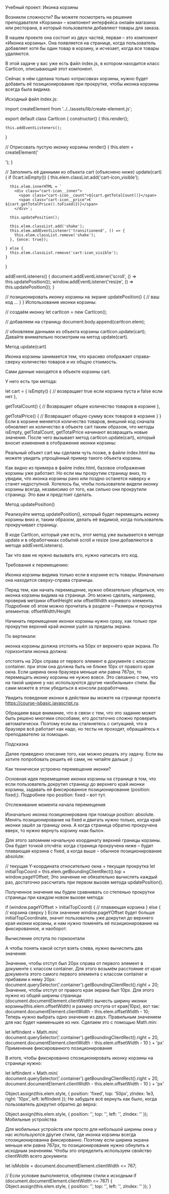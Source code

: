 Учебный проект: Иконка корзины

Возникли сложности? Вы можете посмотреть на решение преподавателя
«Корзина» – компонент интерфейса онлайн магазина или ресторана, в который пользователи добавляют товары для заказа.

В нашем проекте она состоит из двух частей, первая – это компонент «Иконка корзины». Она появляется на странице, когда пользователь добавляет хотя бы один товар в корзину, и исчезает, когда все товары удаляются.

В этой задаче у вас уже есть файл index.js, в котором находится класс CartIcon, описывающий этот компонент.

Сейчас в нём сделана только «отрисовка» корзины, нужно будет добавить её позиционирование при прокрутке, чтобы иконка корзины всегда была видима.

Исходный файл index.js:

import createElement from '../../assets/lib/create-element.js';

export default class CartIcon {
  constructor() {
    this.render();

    this.addEventListeners();
  }

  // Отрисовать пустую иконку корзины
  render() {
    this.elem = createElement('<div class="cart-icon"></div>');
  }

  // Заполнить её данными из объекта cart (объяснено ниже)
  update(cart) {
    if (!cart.isEmpty()) {
      this.elem.classList.add('cart-icon_visible');

      this.elem.innerHTML = `
        <div class="cart-icon__inner">
          <span class="cart-icon__count">${cart.getTotalCount()}</span>
          <span class="cart-icon__price">€${cart.getTotalPrice().toFixed(2)}</span>
        </div>`;

      this.updatePosition();

      this.elem.classList.add('shake');
      this.elem.addEventListener('transitionend', () => {
        this.elem.classList.remove('shake');
      }, {once: true});

    } else {
      this.elem.classList.remove('cart-icon_visible');
    }
  }

  addEventListeners() {
    document.addEventListener('scroll', () => this.updatePosition());
    window.addEventListener('resize', () => this.updatePosition());
  }

  // позиционировать иконку корзины на экране
  updatePosition() {
    // ваш код ...
  }
}
Использование иконки корзины:

// создаём иконку
let cartIcon = new CartIcon();

// добавляем на страницу
document.body.append(cartIcon.elem);

// обновляем данными из объекта корзины
cartIcon.update(cart);
Давайте внимательно посмотрим на метод update(cart).

Метод update(cart)

Иконка корзины занимается тем, что красиво отображает справа-сверху количество товаров и их общую стоимость.

Сами данные находятся в объекте корзины cart.

У него есть три метода:

let cart = {
  isEmpty() {
    // возвращает true если корзина пуста и false если нет
  },

  getTotalCount() {
    // Возвращает общее количество товаров в корзине
  },

  getTotalPrice() {
    // Возвращает общую сумму всех товаров в корзине
  }
}
Если в корзине меняется количество товаров, внешний код сначала обновляет их количество в объекте cart таким образом, что методы isEmpty, getTotalCount, getTotalPrice начинают возвращать новые значения. После чего вызывает метод cartIcon.update(cart), который вносит изменения в отображение иконки корзины:

Реальный объект cart мы сделаем чуть позже, в файле index.html вы можете увидеть упрощённый пример такого объекта корзины.

Как видно из примера в файле index.html, базовое отображение корзины уже работает. Но если мы прокрутим страницу вниз, то увидим, что иконка корзины рано или поздно останется наверху и станет недоступной. Хотелось бы, чтобы пользователи видели иконку корзины всегда, независимо от того, как сильно они прокрутили страницу. Это вам и предстоит сделать.

Метод updatePosition()

Реализуйте метод updatePosition(), который будет перемещать иконку корзины вниз и, таким образом, делать её видимой, когда пользователь прокручивает страницу.

В коде CartIcon, который уже есть, этот метод уже вызывается в методе update и в обработчиках событий scroll и resize (они добавляются в методе addEventListeners).

Так что вам не нужно вызывать его, нужно написать его код.

Требования к перемещению:

Иконка корзины видима только если в корзине есть товары. Изначально она находится сверху-справа страницы.

Перед тем, как начать перемещение, нужно обязательно убедиться, что иконка корзины видима на странице. Это можно сделать, например, проверив метрики offsetHeight или offsetWidth корневого элемента. Подробнее об этом можно прочитать в разделе – Размеры и прокрутка элементов: offsetWidth/Height

Начинать перемещение иконки корзины нужно сразу, как только при прокрутке верхний край иконки ушёл за пределы экрана.

По вертикали:

иконка корзины должна отстоять на 50px от верхнего края экрана.
По горизонтали иконка должна:

отстоять на 20px справа от первого элемент в документе с классом container.
при этом она должна быть не ближе 10px от правого края окна.
Если ширина окна браузера меньше или равна 767px, то перемещать иконку корзины не нужно вовсе. Это связанно с тем, что на такой ширине у нас используются другие «мобильные» стили. Вы сами можете в этом убедиться в консоли разработчика.

Увидить поведение иконки в действии вы можете на странице проекта https://course-jsbasic.javascript.ru.

Обращаем ваше внимание, что в связи с тем, что это задание может быть решено многими способами, его достаточно сложно проверить автоматически. Поэтому если вы сталкнетесь с ситуацией, что в браузере всё работает как надо, но тесты не проходят, обращайтесь к преподавателю за помощью.

Подсказка

Далее приведено описание того, как можно решать эту задачу. Если вы хотите попробовать решить её сами, не читайте дальше ;)

Как технически устроено перемещение иконки?

Основная идея перемещение иконки корзины на странице в том, что если пользователь докрутил страницу до верхнего край иконки корзины, задавать ей фиксированное позиционирование (position: fixed;). Подробнее про position: fixed – вот тут.

Отслеживание момента начала перемещения

Изначально иконка позиционирована при помощи position: absolute. Менять позиционирование на fixed и двигать нужно только, когда край иконки зашёл за границу окна. А когда страница обратно прокручена вверх, то нужно вернуть корзину «как было».

Для этого запомним начальную координату верхней границы корзины. Она будет точкой отсчёта: когда страница прокручена ниже – будет плавающая корзина с fixed, а когда выше – обычное позиционирование absolute:

// текущая Y-координата относительно окна + текущая прокрутка
let initialTopCoord = this.elem.getBoundingClientRect().top + window.pageYOffset;
Это значение не обязательно вычислять каждый раз, достаточно рассчитать при первом вызове метода updatePosition().

Полученное значение мы будем сравнивать со степенью прокрутки страницы при каждом новом вызове метода:

if (window.pageYOffset > initialTopCoord) {
  // плавающая корзина
} else {
  // корзина сверху
}
Если значение window.pageYOffset будет больше initialTopCoordinate, значит пользователь уже докрутил до верхнего края иконки корзины, и нам нужно поменять её позиционирование на фиксированное, и наоборот.

Вычисление отступа по горизонтали

А чтобы понять какой оступ взять слева, нужно вычислить два значения:

Значение, чтобы отступ был 20px справа от первого элемент в документе с классом container. Для этого возьмём расстояние от края документа этого самого первого элемента с классом container и прибавим к нему 20px:
document.querySelector('.container').getBoundingClientRect().right + 20;
Значение, чтобы отступ от правого края экрана был 10px. Для этого нужно из общей ширины страницы (document.documentElement.clientWidth) вычесть ширину иконки корзины(this.elem.offsetWidth) и размер отступа от края(10px), вот так:
document.documentElement.clientWidth - this.elem.offsetWidth - 10;
Теперь нужно выбрать одно значение из двух. Правильным значением для нас будет наименьшее из них. Сделаем это с помощью Math.min:

let leftIndent = Math.min(
  document.querySelector('.container').getBoundingClientRect().right + 20,
  document.documentElement.clientWidth - this.elem.offsetWidth - 10
) + 'px'
Применение фиксированного позиционирования

В итоге, чтобы фиксированно спозиционировать иконку корзины на странице нужно:

let leftIndent = Math.min(
  document.querySelector('.container').getBoundingClientRect().right + 20,
  document.documentElement.clientWidth - this.elem.offsetWidth - 10
) + 'px'

Object.assign(this.elem.style, {
  position: 'fixed',
  top: '50px',
  zIndex: 1e3,
  right: '10px',
  left: leftIndent
});
Не забудьте всё вернуть как было, когда пользователь докрутил обратно до верха:

Object.assign(this.elem.style, {
  position: '',
  top: '',
  left: '',
  zIndex: ''
});
Мобильные устройства

Для мобильных устройств или просто для небольшой ширины окна у нас используются другие стили, где иконка корзины всегда спозиционированна фиксированно. Поэтому если ширина экрана меньше или равна 767px, то позиционирование нужно обнулить к исходным значениям. Чтобы это определить используем свойство clientWidth всего документа:

let isMobile = document.documentElement.clientWidth <= 767;

// Если условие выполняется, обнуляем стили к исходным
if (document.documentElement.clientWidth <= 767) {
  Object.assign(this.elem.style, {
    position: '',
    top: '',
    left: '',
    zIndex: ''
  });
}